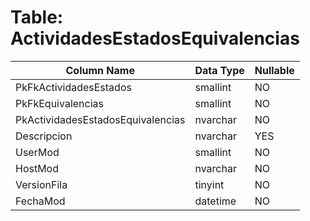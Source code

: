 # Table: ActividadesEstadosEquivalencias

| Column Name | Data Type | Nullable |
|-------------|-----------|----------|
| PkFkActividadesEstados | smallint | NO |
| PkFkEquivalencias | smallint | NO |
| PkActividadesEstadosEquivalencias | nvarchar | NO |
| Descripcion | nvarchar | YES |
| UserMod | smallint | NO |
| HostMod | nvarchar | NO |
| VersionFila | tinyint | NO |
| FechaMod | datetime | NO |
